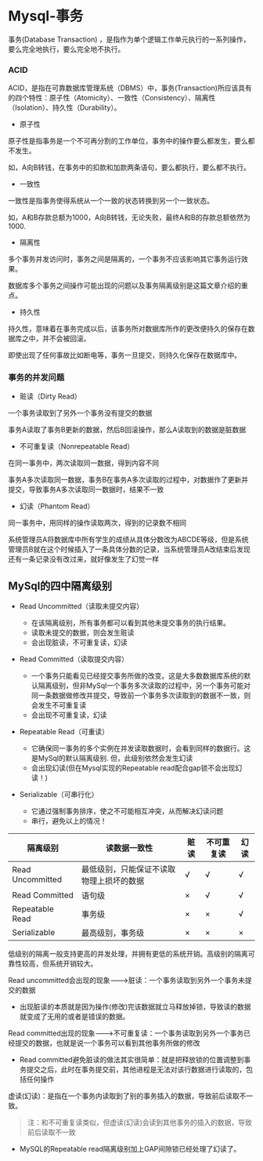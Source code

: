 # Mysql-事务

事务(Database Transaction) ，是指作为单个逻辑工作单元执行的一系列操作，要么完全地执行，要么完全地不执行。
### ACID
ACID，是指在可靠数据库管理系统（DBMS）中，事务(Transaction)所应该具有的四个特性：原子性（Atomicity）、一致性（Consistency）、隔离性（Isolation）、持久性（Durability）。
* 原子性

原子性是指事务是一个不可再分割的工作单位，事务中的操作要么都发生，要么都不发生。

如，A向B转钱，在事务中的扣款和加款两条语句，要么都执行，要么都不执行。
* 一致性

一致性是指事务使得系统从一个一致的状态转换到另一个一致状态。

如，A和B存款总额为1000，A向B转钱，无论失败，最终A和B的存款总额依然为1000.
* 隔离性

多个事务并发访问时，事务之间是隔离的，一个事务不应该影响其它事务运行效果。

数据库多个事务之间操作可能出现的问题以及事务隔离级别是这篇文章介绍的重点。
* 持久性

持久性，意味着在事务完成以后，该事务所对数据库所作的更改便持久的保存在数据库之中，并不会被回滚。

即使出现了任何事故比如断电等，事务一旦提交，则持久化保存在数据库中。
### 事务的并发问题
* 赃读（Dirty Read）

一个事务读取到了另外一个事务没有提交的数据

事务A读取了事务B更新的数据，然后B回滚操作，那么A读取到的数据是脏数据
* 不可重复读（Nonrepeatable Read）

在同一事务中，两次读取同一数据，得到内容不同

事务A多次读取同一数据，事务B在事务A多次读取的过程中，对数据作了更新并提交，导致事务A多次读取同一数据时，结果不一致
* 幻读（Phantom Read）

同一事务中，用同样的操作读取两次，得到的记录数不相同

系统管理员A将数据库中所有学生的成绩从具体分数改为ABCDE等级，但是系统管理员B就在这个时候插入了一条具体分数的记录，当系统管理员A改结束后发现还有一条记录没有改过来，就好像发生了幻觉一样

## MySql的四中隔离级别
* Read Uncommitted（读取未提交内容）
    - 在该隔离级别，所有事务都可以看到其他未提交事务的执行结果。
    - 读取未提交的数据，则会发生赃读
    - 会出现脏读，不可重复读，幻读
* Read Committed（读取提交内容）

    - 一个事务只能看见已经提交事务所做的改变。这是大多数数据库系统的默认隔离级别，但非MySql一个事务多次读取的过程中，另一个事务可能对同一条数据做修改并提交，导致前一个事务多次读取到的数据不一致，则会发生不可重复读
    - 会出现不可重复读，幻读
* Repeatable Read（可重读）

    - 它确保同一事务的多个实例在并发读取数据时，会看到同样的数据行。这是MySql的默认隔离级别. 但，此级别依然会发生幻读
    - 会出现幻读(但在Mysql实现的Repeatable read配合gap锁不会出现幻读！)
* Serializable（可串行化）
    - 它通过强制事务排序，使之不可能相互冲突，从而解决幻读问题
    - 串行，避免以上的情况！

|隔离级别|	读数据一致性|	赃读|	不可重复读|	幻读|
|--------|--------|--------|--------|--------|
|Read Uncommitted|	最低级别，只能保证不读取物理上损坏的数据|	√|	√|	√|
|Read Committed|	语句级|	×|	√|	√|
|Repeatable Read|	事务级|	×|	×|	√|
|Serializable|	最高级别，事务级|	×|	×	|×|
低级别的隔离一般支持更高的并发处理，并拥有更低的系统开销。高级别的隔离可靠性较高，但系统开销较大。

Read uncommitted会出现的现象--->脏读：一个事务读取到另外一个事务未提交的数据
- 出现脏读的本质就是因为操作(修改)完该数据就立马释放掉锁，导致读的数据就变成了无用的或者是错误的数据。

Read committed出现的现象--->不可重复读：一个事务读取到另外一个事务已经提交的数据，也就是说一个事务可以看到其他事务所做的修改
- Read committed避免脏读的做法其实很简单：就是把释放锁的位置调整到事务提交之后，此时在事务提交前，其他进程是无法对该行数据进行读取的，包括任何操作

虚读(幻读)：是指在一个事务内读取到了别的事务插入的数据，导致前后读取不一致。

> 注：和不可重复读类似，但虚读(幻读)会读到其他事务的插入的数据，导致前后读取不一致
- MySQL的Repeatable read隔离级别加上GAP间隙锁已经处理了幻读了。